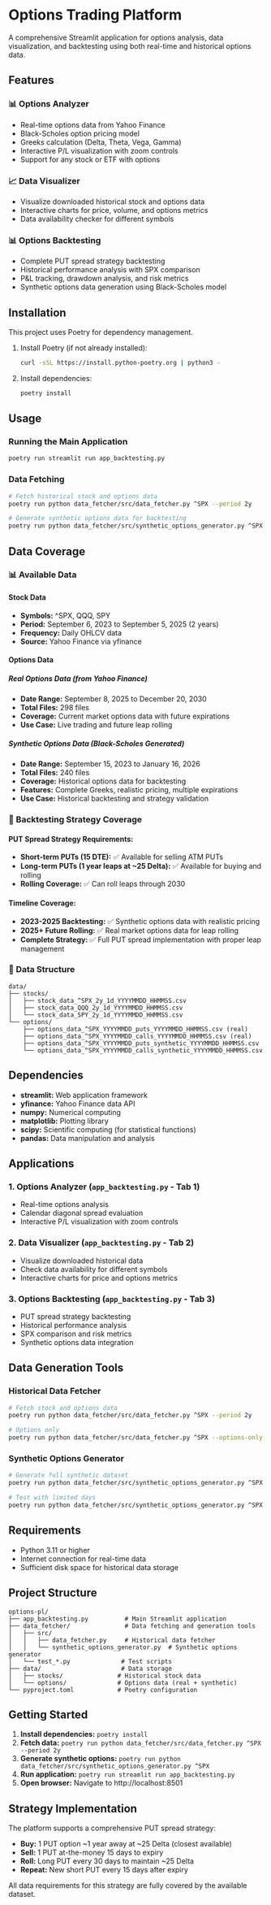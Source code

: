 # Options Trading Platform

A comprehensive Streamlit application for options analysis, data visualization, and backtesting using both real-time and historical options data.

## Features

### 📊 Options Analyzer
- Real-time options data from Yahoo Finance
- Black-Scholes option pricing model
- Greeks calculation (Delta, Theta, Vega, Gamma)
- Interactive P/L visualization with zoom controls
- Support for any stock or ETF with options

### 📈 Data Visualizer
- Visualize downloaded historical stock and options data
- Interactive charts for price, volume, and options metrics
- Data availability checker for different symbols

### 📊 Options Backtesting
- Complete PUT spread strategy backtesting
- Historical performance analysis with SPX comparison
- P&L tracking, drawdown analysis, and risk metrics
- Synthetic options data generation using Black-Scholes model

## Installation

This project uses Poetry for dependency management.

1. Install Poetry (if not already installed):
   ```bash
   curl -sSL https://install.python-poetry.org | python3 -
   ```

2. Install dependencies:
   ```bash
   poetry install
   ```

## Usage

### Running the Main Application
```bash
poetry run streamlit run app_backtesting.py
```

### Data Fetching
```bash
# Fetch historical stock and options data
poetry run python data_fetcher/src/data_fetcher.py ^SPX --period 2y

# Generate synthetic options data for backtesting
poetry run python data_fetcher/src/synthetic_options_generator.py ^SPX
```

## Data Coverage

### 📊 Available Data

#### **Stock Data**
- **Symbols:** ^SPX, QQQ, SPY
- **Period:** September 6, 2023 to September 5, 2025 (2 years)
- **Frequency:** Daily OHLCV data
- **Source:** Yahoo Finance via yfinance

#### **Options Data**

##### **Real Options Data (from Yahoo Finance)**
- **Date Range:** September 8, 2025 to December 20, 2030
- **Total Files:** 298 files
- **Coverage:** Current market options data with future expirations
- **Use Case:** Live trading and future leap rolling

##### **Synthetic Options Data (Black-Scholes Generated)**
- **Date Range:** September 15, 2023 to January 16, 2026
- **Total Files:** 240 files
- **Coverage:** Historical options data for backtesting
- **Features:** Complete Greeks, realistic pricing, multiple expirations
- **Use Case:** Historical backtesting and strategy validation

### 🎯 Backtesting Strategy Coverage

#### **PUT Spread Strategy Requirements:**
- **Short-term PUTs (15 DTE):** ✅ Available for selling ATM PUTs
- **Long-term PUTs (1 year leaps at ~25 Delta):** ✅ Available for buying and rolling
- **Rolling Coverage:** ✅ Can roll leaps through 2030

#### **Timeline Coverage:**
- **2023-2025 Backtesting:** ✅ Synthetic options data with realistic pricing
- **2025+ Future Rolling:** ✅ Real market options data for leap rolling
- **Complete Strategy:** ✅ Full PUT spread implementation with proper leap management

### 📁 Data Structure

```
data/
├── stocks/
│   ├── stock_data_^SPX_2y_1d_YYYYMMDD_HHMMSS.csv
│   ├── stock_data_QQQ_2y_1d_YYYYMMDD_HHMMSS.csv
│   └── stock_data_SPY_2y_1d_YYYYMMDD_HHMMSS.csv
└── options/
    ├── options_data_^SPX_YYYYMMDD_puts_YYYYMMDD_HHMMSS.csv (real)
    ├── options_data_^SPX_YYYYMMDD_calls_YYYYMMDD_HHMMSS.csv (real)
    ├── options_data_^SPX_YYYYMMDD_puts_synthetic_YYYYMMDD_HHMMSS.csv
    └── options_data_^SPX_YYYYMMDD_calls_synthetic_YYYYMMDD_HHMMSS.csv
```

## Dependencies

- **streamlit:** Web application framework
- **yfinance:** Yahoo Finance data API
- **numpy:** Numerical computing
- **matplotlib:** Plotting library
- **scipy:** Scientific computing (for statistical functions)
- **pandas:** Data manipulation and analysis

## Applications

### 1. Options Analyzer (`app_backtesting.py` - Tab 1)
- Real-time options analysis
- Calendar diagonal spread evaluation
- Interactive P/L visualization with zoom controls

### 2. Data Visualizer (`app_backtesting.py` - Tab 2)
- Visualize downloaded historical data
- Check data availability for different symbols
- Interactive charts for price and options metrics

### 3. Options Backtesting (`app_backtesting.py` - Tab 3)
- PUT spread strategy backtesting
- Historical performance analysis
- SPX comparison and risk metrics
- Synthetic options data integration

## Data Generation Tools

### Historical Data Fetcher
```bash
# Fetch stock and options data
poetry run python data_fetcher/src/data_fetcher.py ^SPX --period 2y

# Options only
poetry run python data_fetcher/src/data_fetcher.py ^SPX --options-only --period 3y
```

### Synthetic Options Generator
```bash
# Generate full synthetic dataset
poetry run python data_fetcher/src/synthetic_options_generator.py ^SPX

# Test with limited days
poetry run python data_fetcher/src/synthetic_options_generator.py ^SPX --test-days 5
```

## Requirements

- Python 3.11 or higher
- Internet connection for real-time data
- Sufficient disk space for historical data storage

## Project Structure

```
options-pl/
├── app_backtesting.py          # Main Streamlit application
├── data_fetcher/               # Data fetching and generation tools
│   ├── src/
│   │   ├── data_fetcher.py     # Historical data fetcher
│   │   └── synthetic_options_generator.py  # Synthetic options generator
│   └── test_*.py              # Test scripts
├── data/                      # Data storage
│   ├── stocks/               # Historical stock data
│   └── options/              # Options data (real + synthetic)
└── pyproject.toml            # Poetry configuration
```

## Getting Started

1. **Install dependencies:** `poetry install`
2. **Fetch data:** `poetry run python data_fetcher/src/data_fetcher.py ^SPX --period 2y`
3. **Generate synthetic options:** `poetry run python data_fetcher/src/synthetic_options_generator.py ^SPX`
4. **Run application:** `poetry run streamlit run app_backtesting.py`
5. **Open browser:** Navigate to http://localhost:8501

## Strategy Implementation

The platform supports a comprehensive PUT spread strategy:
- **Buy:** 1 PUT option ~1 year away at ~25 Delta (closest available)
- **Sell:** 1 PUT at-the-money 15 days to expiry
- **Roll:** Long PUT every 30 days to maintain ~25 Delta
- **Repeat:** New short PUT every 15 days after expiry

All data requirements for this strategy are fully covered by the available dataset.
